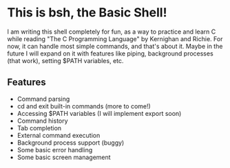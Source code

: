 # This is bsh, the Basic Shell!
I am writing this shell completely for fun, as a way to practice and learn C while reading "The C Programming Language" by Kernighan and Richie. For now, it can handle most simple commands, and that's about it. Maybe in the future I will expand on it with features like piping, background processes (that work), setting $PATH variables, etc.

## Features
* Command parsing
* cd and exit built-in commands (more to come!)
* Accessing $PATH variables (I will implement export soon)
* Command history
* Tab completion
* External command execution
* Background process support (buggy)
* Some basic error handling
* Some basic screen management